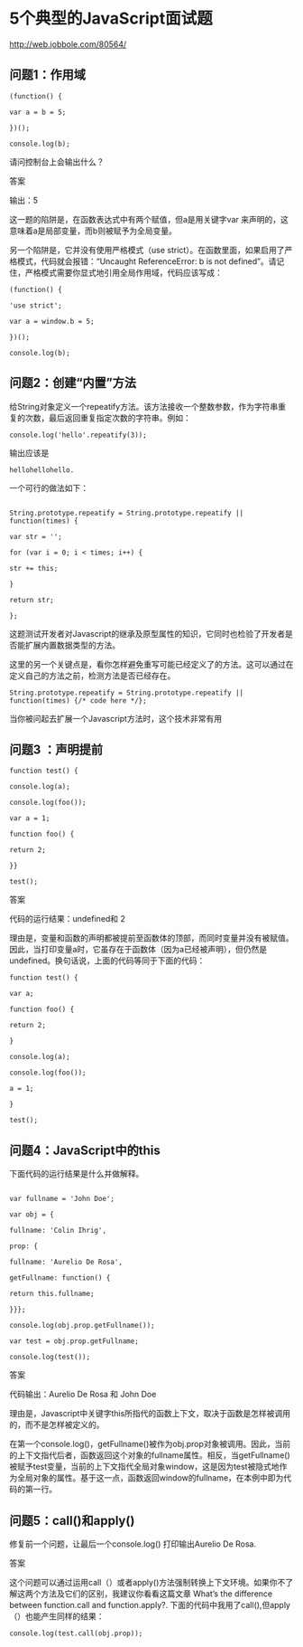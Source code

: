 # 5个典型的JavaScript面试题

http://web.jobbole.com/80564/

## 问题1：作用域

```
(function() {
 
var a = b = 5;
 
})();
 
console.log(b);
```

请问控制台上会输出什么？

答案

输出：5

这一题的陷阱是，在函数表达式中有两个赋值，但a是用关键字var 来声明的，这意味着a是局部变量，而b则被赋予为全局变量。

另一个陷阱是，它并没有使用严格模式（use strict）。在函数里面，如果启用了严格模式，代码就会报错：“Uncaught ReferenceError: b is not defined”。请记住，严格模式需要你显式地引用全局作用域，代码应该写成：

```
(function() {
 
'use strict';
 
var a = window.b = 5;
 
})();
 
console.log(b);

```

## 问题2：创建“内置”方法

给String对象定义一个repeatify方法。该方法接收一个整数参数，作为字符串重复的次数，最后返回重复指定次数的字符串。例如：

```
console.log('hello'.repeatify(3));
```

输出应该是

```
hellohellohello.
```

一个可行的做法如下：

```

String.prototype.repeatify = String.prototype.repeatify || function(times) {
 
var str = '';
 
for (var i = 0; i < times; i++) {
 
str += this;
 
}
 
return str;
 
};
```

这题测试开发者对Javascript的继承及原型属性的知识，它同时也检验了开发者是否能扩展内置数据类型的方法。

这里的另一个关键点是，看你怎样避免重写可能已经定义了的方法。这可以通过在定义自己的方法之前，检测方法是否已经存在。

```
String.prototype.repeatify = String.prototype.repeatify || function(times) {/* code here */};

```

当你被问起去扩展一个Javascript方法时，这个技术非常有用

## 问题3 ：声明提前


```
function test() {
 
console.log(a);
 
console.log(foo());
 
var a = 1;
 
function foo() {
 
return 2;
 
}}
 
test();
```

答案

代码的运行结果：undefined和 2

理由是，变量和函数的声明都被提前至函数体的顶部，而同时变量并没有被赋值。因此，当打印变量a时，它虽存在于函数体（因为a已经被声明），但仍然是undefined。换句话说，上面的代码等同于下面的代码：

```
function test() {
 
var a;
 
function foo() {
 
return 2;
 
}
 
console.log(a);
 
console.log(foo());
 
a = 1;
 
}
 
test();

```

## 问题4：JavaScript中的this

下面代码的运行结果是什么并做解释。

```

var fullname = 'John Doe';
 
var obj = {
 
fullname: 'Colin Ihrig',
 
prop: {
 
fullname: 'Aurelio De Rosa',
 
getFullname: function() {
 
return this.fullname;
 
}}};
 
console.log(obj.prop.getFullname());
 
var test = obj.prop.getFullname;
 
console.log(test());

```

答案

代码输出：Aurelio De Rosa 和 John Doe

理由是，Javascript中关键字this所指代的函数上下文，取决于函数是怎样被调用的，而不是怎样被定义的。

在第一个console.log()，getFullname()被作为obj.prop对象被调用。因此，当前的上下文指代后者，函数返回这个对象的fullname属性。相反，当getFullname()被赋予test变量，当前的上下文指代全局对象window，这是因为test被隐式地作为全局对象的属性。基于这一点，函数返回window的fullname，在本例中即为代码的第一行。


## 问题5：call()和apply()

修复前一个问题，让最后一个console.log() 打印输出Aurelio De Rosa.

答案

这个问题可以通过运用call（）或者apply()方法强制转换上下文环境。如果你不了解这两个方法及它们的区别，我建议你看看这篇文章 What’s the difference between function.call and function.apply?. 下面的代码中我用了call(),但apply（）也能产生同样的结果：

```
console.log(test.call(obj.prop));
```








